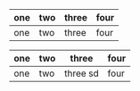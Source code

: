 | one | two | three | four |
|-----|-----|-------|------|
| one | two | three | four |

| one | two | three | four |
|-----|-----|-------|------|
| one | two | three sd | four |

